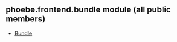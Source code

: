 ## phoebe.frontend.bundle module (all public members)

* [Bundle](phoebe.frontend.bundle.Bundle.md)

